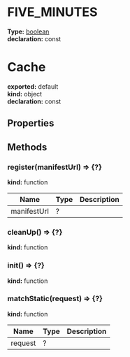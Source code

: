 # FIVE_MINUTES        
  
**Type:** [boolean](https://developer.mozilla.org/en-US/docs/Web/JavaScript/Reference/Global_Objects/Boolean)        
**declaration:** const        
  
  
  
# Cache      
  
**exported:** default      
**kind:** object      
**declaration:** const      
  
  
## Properties      
  
  
## Methods      
  
### register(manifestUrl) => {?}        
  
**kind:** function        
  
  
  
| Name | Type | Description |          
|------|------|-------------|          
| manifestUrl | ? |   |        
  
  
  
### cleanUp() => {?}        
  
**kind:** function        
  
  
  
  
  
### init() => {?}        
  
**kind:** function        
  
  
  
  
  
### matchStatic(request) => {?}        
  
**kind:** function        
  
  
  
| Name | Type | Description |          
|------|------|-------------|          
| request | ? |   |        
  
  
  
